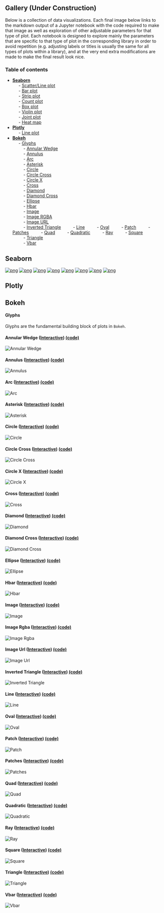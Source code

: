 ## Gallery (Under Construction)
Below is a collection of data visualizations. Each final image below links to the markdown output of a Jupyter notebook with the code required to make that image as well as exploration of other adjustable parameters for that type of plot. Each notebook is designed to explore mainly the parameters that are specific to that type of plot in the corresponding library in order to avoid repetition (e.g. adjusting labels or titles is usually the same for all types of plots within a library), and at the very end extra modifications are made to make the final result look nice.

### Table of contents 
- [**Seaborn**](#seaborn)  
&nbsp;&nbsp;&nbsp;&nbsp; - [Scatter/Line plot](#seaborn-lmplot)  
&nbsp;&nbsp;&nbsp;&nbsp; - [Bar plot](#seaborn-barplot)   
&nbsp;&nbsp;&nbsp;&nbsp; - [Strip plot](#seaborn-stripplot)   
&nbsp;&nbsp;&nbsp;&nbsp; - [Count plot](#seaborn-countplot)   
&nbsp;&nbsp;&nbsp;&nbsp; - [Box plot](#seaborn-boxplot)   
&nbsp;&nbsp;&nbsp;&nbsp; - [Violin plot](#seaborn-violinplot)   
&nbsp;&nbsp;&nbsp;&nbsp; - [Joint plot](#seaborn-jointplot)   
&nbsp;&nbsp;&nbsp;&nbsp; - [Heat map](#seaborn-heatmap)  
- [**Plotly**](#plotly)  
&nbsp;&nbsp;&nbsp;&nbsp; - [Line plot](#plotly-line)  
- [**Bokeh**](#bokeh)  
&nbsp;&nbsp;&nbsp;&nbsp; - [Glyphs](#bokeh-glyphs)  
&nbsp;&nbsp;&nbsp;&nbsp;&nbsp;&nbsp;&nbsp;&nbsp; - [Annular Wedge](#bokeh-glyphs-annular_wedge)  
&nbsp;&nbsp;&nbsp;&nbsp;&nbsp;&nbsp;&nbsp;&nbsp; - [Annulus](#bokeh-glyphs-annulus)  
&nbsp;&nbsp;&nbsp;&nbsp;&nbsp;&nbsp;&nbsp;&nbsp; - [Arc](#bokeh-glyphs-arc)  
&nbsp;&nbsp;&nbsp;&nbsp;&nbsp;&nbsp;&nbsp;&nbsp; - [Asterisk](#bokeh-glyphs-asterisk)  
&nbsp;&nbsp;&nbsp;&nbsp;&nbsp;&nbsp;&nbsp;&nbsp; - [Circle](#bokeh-glyphs-circle)   
&nbsp;&nbsp;&nbsp;&nbsp;&nbsp;&nbsp;&nbsp;&nbsp; - [Circle Cross](#bokeh-glyphs-circle_cross)  
&nbsp;&nbsp;&nbsp;&nbsp;&nbsp;&nbsp;&nbsp;&nbsp; - [Circle X](#bokeh-glyphs-circle_x)  
&nbsp;&nbsp;&nbsp;&nbsp;&nbsp;&nbsp;&nbsp;&nbsp; - [Cross](#bokeh-glyphs-cross)  
&nbsp;&nbsp;&nbsp;&nbsp;&nbsp;&nbsp;&nbsp;&nbsp; - [Diamond](#bokeh-glyphs-diamond)  
&nbsp;&nbsp;&nbsp;&nbsp;&nbsp;&nbsp;&nbsp;&nbsp; - [Diamond Cross](#bokeh-glyphs-diamond_cross)  
&nbsp;&nbsp;&nbsp;&nbsp;&nbsp;&nbsp;&nbsp;&nbsp; - [Ellipse](#bokeh-glyphs-ellipse)  
&nbsp;&nbsp;&nbsp;&nbsp;&nbsp;&nbsp;&nbsp;&nbsp; - [Hbar](#bokeh-glyphs-hbar)  
&nbsp;&nbsp;&nbsp;&nbsp;&nbsp;&nbsp;&nbsp;&nbsp; - [Image](#bokeh-glyphs-image)   
&nbsp;&nbsp;&nbsp;&nbsp;&nbsp;&nbsp;&nbsp;&nbsp; - [Image RGBA](#bokeh-glyphs-image_rgba)  
&nbsp;&nbsp;&nbsp;&nbsp;&nbsp;&nbsp;&nbsp;&nbsp; - [Image URL](#bokeh-glyphs-image_url)  
&nbsp;&nbsp;&nbsp;&nbsp;&nbsp;&nbsp;&nbsp;&nbsp; - [Inverted Triangle](#bokeh-glyphs-inverted_triangle) 
&nbsp;&nbsp;&nbsp;&nbsp;&nbsp;&nbsp;&nbsp;&nbsp; - [Line](#bokeh-glyphs-line) 
&nbsp;&nbsp;&nbsp;&nbsp;&nbsp;&nbsp;&nbsp;&nbsp; - [Oval](#bokeh-glyphs-oval) 
&nbsp;&nbsp;&nbsp;&nbsp;&nbsp;&nbsp;&nbsp;&nbsp; - [Patch](#bokeh-glyphs-patch)
&nbsp;&nbsp;&nbsp;&nbsp;&nbsp;&nbsp;&nbsp;&nbsp; - [Patches](#bokeh-glyphs-patches)
&nbsp;&nbsp;&nbsp;&nbsp;&nbsp;&nbsp;&nbsp;&nbsp; - [Quad](#bokeh-glyphs-quad)
&nbsp;&nbsp;&nbsp;&nbsp;&nbsp;&nbsp;&nbsp;&nbsp; - [Quadratic](#bokeh-glyphs-quadratic)
&nbsp;&nbsp;&nbsp;&nbsp;&nbsp;&nbsp;&nbsp;&nbsp; - [Ray](#bokeh-glyphs-ray)
&nbsp;&nbsp;&nbsp;&nbsp;&nbsp;&nbsp;&nbsp;&nbsp; - [Square](#bokeh-glyphs-square)  
&nbsp;&nbsp;&nbsp;&nbsp;&nbsp;&nbsp;&nbsp;&nbsp; - [Triangle](#bokeh-glyphs-triangle)  
&nbsp;&nbsp;&nbsp;&nbsp;&nbsp;&nbsp;&nbsp;&nbsp; - [Vbar](#bokeh-glyphs-vbar) 


<a name="seaborn"></a>
## Seaborn
<a name="seaborn-lmplot"></a>
[![png](visualizations/figures/lmplot.png)](../visualizations/seaborn/lmplot/lmplot)
<a name="seaborn-barplot"></a>
[![png](visualizations/figures/barplot.png)](../visualizations/seaborn/barplot/barplot)
<a name="seaborn-stripplot"></a>
[![png](visualizations/figures/stripplot.png)](../visualizations/seaborn/stripplot/stripplot)
<a name="seaborn-countplot"></a>
[![png](visualizations/figures/countplot.png)](../visualizations/seaborn/countplot/countplot)
<a name="seaborn-boxplot"></a>
[![png](visualizations/figures/boxplot.png)](../visualizations/seaborn/boxplot/boxplot)
<a name="seaborn-violinplot"></a>
[![png](visualizations/figures/violinplot.png)](../visualizations/seaborn/violinplot/violinplot)
<a name="seaborn-jointplot"></a>
[![png](visualizations/figures/jointplot.png)](../visualizations/seaborn/jointplot/jointplot)
<a name="seaborn-heatmap"></a>
[![png](visualizations/figures/heatmap.png)](../visualizations/seaborn/heatmap/heatmap)

<a name="plotly"></a>
## Plotly

<a name="plotly-line"></a>



<a name="bokeh"></a>
## Bokeh

#### Glyphs
Glyphs are the fundamental building block of plots in `Bokeh`.


<a name="bokeh-glyphs-annular_wedge"></a>
#### Annular Wedge ([Interactive](http://alanpryorjr.com/visualizations/bokeh/figures/annular_wedge)) [(code)](http://alanpryorjr.com/visualizations/bokeh/glyphs/annular_wedge/annular_wedge)
![Annular Wedge](../visualizations/bokeh/figures/annular_wedge.png)



<a name="bokeh-glyphs-annulus"></a>
#### Annulus ([Interactive](http://alanpryorjr.com/visualizations/bokeh/figures/annulus)) [(code)](http://alanpryorjr.com/visualizations/bokeh/glyphs/annulus/annulus)
![Annulus](../visualizations/bokeh/figures/annulus.png)



<a name="bokeh-glyphs-arc"></a>
#### Arc ([Interactive](http://alanpryorjr.com/visualizations/bokeh/figures/arc)) [(code)](http://alanpryorjr.com/visualizations/bokeh/glyphs/arc/arc)
![Arc](../visualizations/bokeh/figures/arc.png)



<a name="bokeh-glyphs-asterisk"></a>
#### Asterisk ([Interactive](http://alanpryorjr.com/visualizations/bokeh/figures/asterisk)) [(code)](http://alanpryorjr.com/visualizations/bokeh/glyphs/asterisk/asterisk)
![Asterisk](../visualizations/bokeh/figures/asterisk.png)



<a name="bokeh-glyphs-circle"></a>
#### Circle ([Interactive](http://alanpryorjr.com/visualizations/bokeh/figures/circle)) [(code)](http://alanpryorjr.com/visualizations/bokeh/glyphs/circle/circle)
![Circle](../visualizations/bokeh/figures/circle.png)



<a name="bokeh-glyphs-circle_cross"></a>
#### Circle Cross ([Interactive](http://alanpryorjr.com/visualizations/bokeh/figures/circle_cross)) [(code)](http://alanpryorjr.com/visualizations/bokeh/glyphs/circle_cross/circle_cross)
![Circle Cross](../visualizations/bokeh/figures/circle_cross.png)



<a name="bokeh-glyphs-circle_x"></a>
#### Circle X ([Interactive](http://alanpryorjr.com/visualizations/bokeh/figures/circle_x)) [(code)](http://alanpryorjr.com/visualizations/bokeh/glyphs/circle_x/circle_x)
![Circle X](../visualizations/bokeh/figures/circle_x.png)



<a name="bokeh-glyphs-cross"></a>
#### Cross ([Interactive](http://alanpryorjr.com/visualizations/bokeh/figures/cross)) [(code)](http://alanpryorjr.com/visualizations/bokeh/glyphs/cross/cross)
![Cross](../visualizations/bokeh/figures/cross.png)



<a name="bokeh-glyphs-diamond"></a>
#### Diamond ([Interactive](http://alanpryorjr.com/visualizations/bokeh/figures/diamond)) [(code)](http://alanpryorjr.com/visualizations/bokeh/glyphs/diamond/diamond)
![Diamond](../visualizations/bokeh/figures/diamond.png)



<a name="bokeh-glyphs-diamond_cross"></a>
#### Diamond Cross ([Interactive](http://alanpryorjr.com/visualizations/bokeh/figures/diamond_cross)) [(code)](http://alanpryorjr.com/visualizations/bokeh/glyphs/diamond_cross/diamond_cross)
![Diamond Cross](../visualizations/bokeh/figures/diamond_cross.png)



<a name="bokeh-glyphs-ellipse"></a>
#### Ellipse ([Interactive](http://alanpryorjr.com/visualizations/bokeh/figures/ellipse)) [(code)](http://alanpryorjr.com/visualizations/bokeh/glyphs/ellipse/ellipse)
![Ellipse](../visualizations/bokeh/figures/ellipse.png)



<a name="bokeh-glyphs-hbar"></a>
#### Hbar ([Interactive](http://alanpryorjr.com/visualizations/bokeh/figures/hbar)) [(code)](http://alanpryorjr.com/visualizations/bokeh/glyphs/hbar/hbar)
![Hbar](../visualizations/bokeh/figures/hbar.png)



<a name="bokeh-glyphs-image"></a>
#### Image ([Interactive](http://alanpryorjr.com/visualizations/bokeh/figures/image)) [(code)](http://alanpryorjr.com/visualizations/bokeh/glyphs/image/image)
![Image](../visualizations/bokeh/figures/image.png)



<a name="bokeh-glyphs-image_rgba"></a>
#### Image Rgba ([Interactive](http://alanpryorjr.com/visualizations/bokeh/figures/image_rgba)) [(code)](http://alanpryorjr.com/visualizations/bokeh/glyphs/image_rgba/image_rgba)
![Image Rgba](../visualizations/bokeh/figures/image_rgba.png)



<a name="bokeh-glyphs-image_url"></a>
#### Image Url ([Interactive](http://alanpryorjr.com/visualizations/bokeh/figures/image_url)) [(code)](http://alanpryorjr.com/visualizations/bokeh/glyphs/image_url/image_url)
![Image Url](../visualizations/bokeh/figures/image_url.png)



<a name="bokeh-glyphs-inverted_triangle"></a>
#### Inverted Triangle ([Interactive](http://alanpryorjr.com/visualizations/bokeh/figures/inverted_triangle)) [(code)](http://alanpryorjr.com/visualizations/bokeh/glyphs/inverted_triangle/inverted_triangle)
![Inverted Triangle](../visualizations/bokeh/figures/inverted_triangle.png)



<a name="bokeh-glyphs-line"></a>
#### Line ([Interactive](http://alanpryorjr.com/visualizations/bokeh/figures/line)) [(code)](http://alanpryorjr.com/visualizations/bokeh/glyphs/line/line)
![Line](../visualizations/bokeh/figures/line.png)



<a name="bokeh-glyphs-oval"></a>
#### Oval ([Interactive](http://alanpryorjr.com/visualizations/bokeh/figures/oval)) [(code)](http://alanpryorjr.com/visualizations/bokeh/glyphs/oval/oval)
![Oval](../visualizations/bokeh/figures/oval.png)



<a name="bokeh-glyphs-patch"></a>
#### Patch ([Interactive](http://alanpryorjr.com/visualizations/bokeh/figures/patch)) [(code)](http://alanpryorjr.com/visualizations/bokeh/glyphs/patch/patch)
![Patch](../visualizations/bokeh/figures/patch.png)



<a name="bokeh-glyphs-patches"></a>
#### Patches ([Interactive](http://alanpryorjr.com/visualizations/bokeh/figures/patches)) [(code)](http://alanpryorjr.com/visualizations/bokeh/glyphs/patches/patches)
![Patches](../visualizations/bokeh/figures/patches.png)



<a name="bokeh-glyphs-quad"></a>
#### Quad ([Interactive](http://alanpryorjr.com/visualizations/bokeh/figures/quad)) [(code)](http://alanpryorjr.com/visualizations/bokeh/glyphs/quad/quad)
![Quad](../visualizations/bokeh/figures/quad.png)



<a name="bokeh-glyphs-quadratic"></a>
#### Quadratic ([Interactive](http://alanpryorjr.com/visualizations/bokeh/figures/quadratic)) [(code)](http://alanpryorjr.com/visualizations/bokeh/glyphs/quadratic/quadratic)
![Quadratic](../visualizations/bokeh/figures/quadratic.png)



<a name="bokeh-glyphs-ray"></a>
#### Ray ([Interactive](http://alanpryorjr.com/visualizations/bokeh/figures/ray)) [(code)](http://alanpryorjr.com/visualizations/bokeh/glyphs/ray/ray)
![Ray](../visualizations/bokeh/figures/ray.png)



<a name="bokeh-glyphs-square"></a>
#### Square ([Interactive](http://alanpryorjr.com/visualizations/bokeh/figures/square)) [(code)](http://alanpryorjr.com/visualizations/bokeh/glyphs/square/square)
![Square](../visualizations/bokeh/figures/square.png)



<a name="bokeh-glyphs-triangle"></a>
#### Triangle ([Interactive](http://alanpryorjr.com/visualizations/bokeh/figures/triangle)) [(code)](http://alanpryorjr.com/visualizations/bokeh/glyphs/triangle/triangle)
![Triangle](../visualizations/bokeh/figures/triangle.png)



<a name="bokeh-glyphs-vbar"></a>
#### Vbar ([Interactive](http://alanpryorjr.com/visualizations/bokeh/figures/vbar)) [(code)](http://alanpryorjr.com/visualizations/bokeh/glyphs/vbar/vbar)
![Vbar](../visualizations/bokeh/figures/vbar.png)

